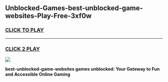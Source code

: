 
## Unblocked-Games-best-unblocked-game-websites-Play-Free-3xf0w
<h3>
<a href="https://premium76.site?title=best-unblocked-game-websites&ref=18A1">CLICK TO PLAY</a></h3>
<hr>

<h3>
<a href="https://premium76.site?title=best-unblocked-game-websites&ref=18A1">CLICK 2 PLAY</a>
  
</h3>

<a href="https://premium76.site?title=best-unblocked-game-websites&ref=18A1"><img src="https://clearcache.store/games.png"></a>


**best-unblocked-game-websites games unblocked: Your Gateway to Fun and Accessible Online Gaming**
